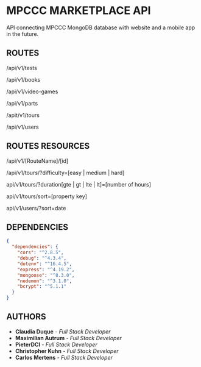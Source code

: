 # MPCCC MARKETPLACE API

API connecting MPCCC MongoDB database with website and a mobile app in the future.

## ROUTES

/api/v1/tests

/api/v1/books

/api/v1/video-games

/api/v1/parts

/apit/v1/tours

/api/v1/users

## ROUTES RESOURCES

/api/v1/[RouteName]/[id]

/api/v1/tours/?difficulty=[easy | medium | hard]

api/v1/tours/?duration[gte | gt | lte | lt]=[number of hours]

api/v1/tours/sort=[property key]

api/v1/users/?sort=date

## DEPENDENCIES

```json
{
  "dependencies": {
    "cors": "^2.8.5",
    "debug": "^4.3.4",
    "dotenv": "^16.4.5",
    "express": "^4.19.2",
    "mongoose": "^8.3.0",
    "nodemon": "^3.1.0",
    "bcrypt": "^5.1.1"
  }
}
```

## AUTHORS

- **Claudia Duque** - _Full Stack Developer_
- **Maximilian Autrum** - _Full Stack Developer_
- **PieterDCI** - _Full Stack Developer_
- **Christopher Kuhn** - _Full Stack Developer_
- **Carlos Mertens** - _Full Stack Developer_
